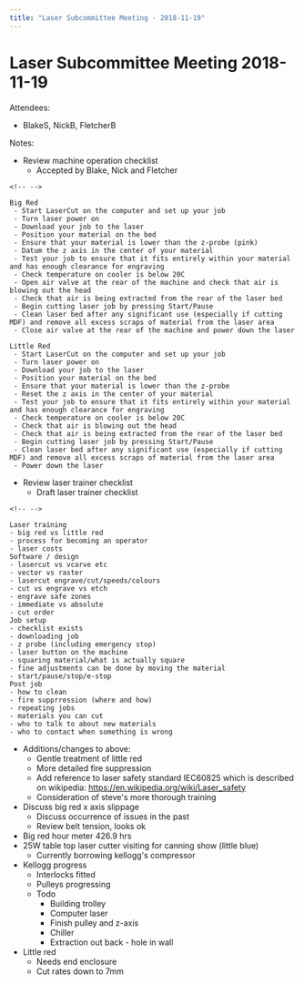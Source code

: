 ```yaml
---
title: "Laser Subcommittee Meeting - 2018-11-19"
---
```

# Laser Subcommittee Meeting 2018-11-19

Attendees:

-   BlakeS, NickB, FletcherB

Notes:

-   Review machine operation checklist
    -   Accepted by Blake, Nick and Fletcher

```{=html}
<!-- -->
```
    Big Red
     - Start LaserCut on the computer and set up your job
     - Turn laser power on
     - Download your job to the laser
     - Position your material on the bed
     - Ensure that your material is lower than the z-probe (pink)
     - Datum the z axis in the center of your material
     - Test your job to ensure that it fits entirely within your material and has enough clearance for engraving
     - Check temperature on cooler is below 20C
     - Open air valve at the rear of the machine and check that air is blowing out the head
     - Check that air is being extracted from the rear of the laser bed
     - Begin cutting laser job by pressing Start/Pause
     - Clean laser bed after any significant use (especially if cutting MDF) and remove all excess scraps of material from the laser area
     - Close air valve at the rear of the machine and power down the laser

    Little Red
     - Start LaserCut on the computer and set up your job
     - Turn laser power on
     - Download your job to the laser
     - Position your material on the bed
     - Ensure that your material is lower than the z-probe
     - Reset the z axis in the center of your material
     - Test your job to ensure that it fits entirely within your material and has enough clearance for engraving
     - Check temperature on cooler is below 20C
     - Check that air is blowing out the head
     - Check that air is being extracted from the rear of the laser bed
     - Begin cutting laser job by pressing Start/Pause
     - Clean laser bed after any significant use (especially if cutting MDF) and remove all excess scraps of material from the laser area
     - Power down the laser

-   Review laser trainer checklist
    -   Draft laser trainer checklist

```{=html}
<!-- -->
```
    Laser training
    - big red vs little red
    - process for becoming an operator
    - laser costs
    Software / design
    - lasercut vs vcarve etc
    - vector vs raster
    - lasercut engrave/cut/speeds/colours
    - cut vs engrave vs etch
    - engrave safe zones
    - immediate vs absolute
    - cut order
    Job setup
    - checklist exists
    - downloading job
    - z probe (including emergency stop)
    - laser button on the machine
    - squaring material/what is actually square
    - fine adjustments can be done by moving the material
    - start/pause/stop/e-stop
    Post job
    - how to clean
    - fire supprression (where and how)
    - repeating jobs
    - materials you can cut
    - who to talk to about new materials
    - who to contact when something is wrong

-   Additions/changes to above:
    -   Gentle treatment of little red
    -   More detailed fire suppression
    -   Add reference to laser safety standard IEC60825 which is described on wikipedia: <https://en.wikipedia.org/wiki/Laser_safety>
    -   Consideration of steve's more thorough training
-   Discuss big red x axis slippage
    -   Discuss occurrence of issues in the past
    -   Review belt tension, looks ok
-   Big red hour meter 426.9 hrs
-   25W table top laser cutter visiting for canning show (little blue)
    -   Currently borrowing kellogg's compressor
-   Kellogg progress
    -   Interlocks fitted
    -   Pulleys progressing
    -   Todo
        -   Building trolley
        -   Computer laser
        -   Finish pulley and z-axis
        -   Chiller
        -   Extraction out back - hole in wall
-   Little red
    -   Needs end enclosure
    -   Cut rates down to 7mm
